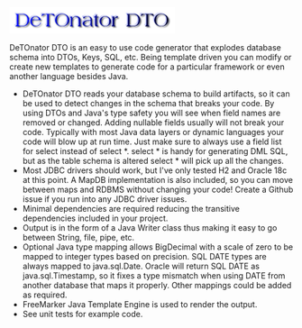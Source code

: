 ![Title](images/title.png)

DeTOnator DTO is an easy to use code generator that explodes database schema into DTOs, Keys, SQL, etc. Being template driven you can
modify or create new templates to generate code for a particular framework or even another language besides Java. 
* DeTOnator DTO reads your database schema to build artifacts, so it can be used to detect changes in the schema that breaks your
code. By using DTOs and Java's type safety you will see when field names are removed or changed. Adding nullable fields usually will
not break your code. Typically with most Java data layers or dynamic languages your code will blow up at run time. Just make sure to
always use a field list for select instead of select *. select * is handy for generating DML SQL, but as the table schema is altered
select * will pick up all the changes.
* Most JDBC drivers should work, but I've only tested H2 and Oracle 18c at this point. A MapDB implementation is also included, so
you can move between maps and RDBMS without changing your code! Create a Github issue if you run into any JDBC driver issues.
* Minimal dependencies are required reducing the transitive dependencies included in your project.
* Output is in the form of a Java Writer class thus making it easy to go between String, file, pipe, etc.
* Optional Java type mapping allows BigDecimal with a scale of zero to be mapped to integer types based on precision. SQL DATE types
are always mapped to java.sql.Date. Oracle will return SQL DATE as java.sql.Timestamp, so it fixes a type mismatch when using DATE
from another database that maps it properly. Other mappings could be added as required.
* FreeMarker Java Template Engine is used to render the output.
* See unit tests for example code.

